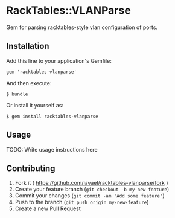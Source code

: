 # RackTables::VLANParse

Gem for parsing racktables-style vlan configuration of ports.

## Installation

Add this line to your application's Gemfile:

    gem 'racktables-vlanparse'

And then execute:

    $ bundle

Or install it yourself as:

    $ gem install racktables-vlanparse

## Usage

TODO: Write usage instructions here

## Contributing

1. Fork it ( https://github.com/iavael/racktables-vlanparse/fork )
2. Create your feature branch (`git checkout -b my-new-feature`)
3. Commit your changes (`git commit -am 'Add some feature'`)
4. Push to the branch (`git push origin my-new-feature`)
5. Create a new Pull Request
